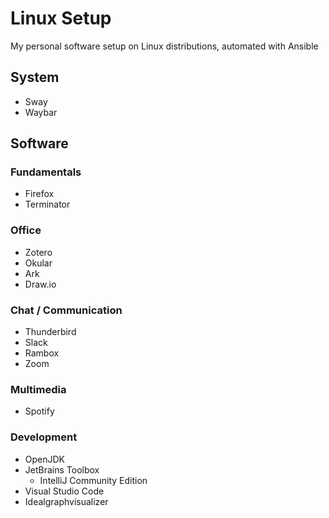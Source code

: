 # Linux Setup
My personal software setup on Linux distributions, automated with Ansible

## System
* Sway
* Waybar

## Software

### Fundamentals
* Firefox
* Terminator

### Office
* Zotero
* Okular
* Ark
* Draw.io

### Chat / Communication
* Thunderbird
* Slack
* Rambox
* Zoom

### Multimedia
* Spotify


### Development
* OpenJDK
* JetBrains Toolbox
  * IntelliJ Community Edition
* Visual Studio Code
* Idealgraphvisualizer

